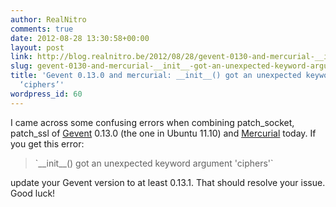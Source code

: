 ```yaml
---
author: RealNitro
comments: true
date: 2012-08-28 13:30:58+00:00
layout: post
link: http://blog.realnitro.be/2012/08/28/gevent-0130-and-mercurial-__init__-got-an-unexpected-keyword-argument-ciphers/
slug: gevent-0130-and-mercurial-__init__-got-an-unexpected-keyword-argument-ciphers
title: 'Gevent 0.13.0 and mercurial: __init__() got an unexpected keyword argument
  ‘ciphers’'
wordpress_id: 60
---
```


I came across some confusing errors when combining patch_socket, patch_ssl of [Gevent](http://www.gevent.org/) 0.13.0 (the one in Ubuntu 11.10) and [Mercurial](http://mercurial.selenic.com/) today. If you get this error:



<blockquote>`__init__() got an unexpected keyword argument 'ciphers'`</blockquote>



update your Gevent version to at least 0.13.1. That should resolve your issue. Good luck!
